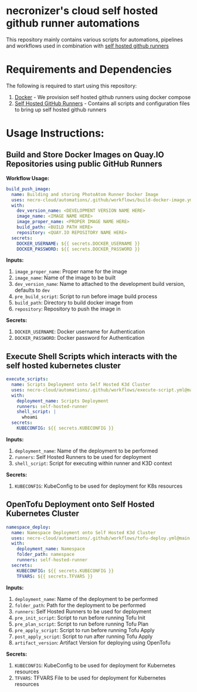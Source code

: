# necronizer's cloud self hosted github runner automations

This repository mainly contains various scripts for automations, pipelines and workflows used in combination with [self hosted github runners](https://github.com/necro-cloud/runners)

# Requirements and Dependencies

The following is required to start using this repository:

1. [Docker](https://www.docker.com/) - We provision self hosted github runners using docker compose
2. [Self Hosted GitHub Runners](https://github.com/necro-cloud/runners) - Contains all scripts and configuration files to bring up self hosted github runners

# Usage Instructions:

## Build and Store Docker Images on Quay.IO Repositories using public GitHub Runners

**Workflow Usage:**

```yaml
build_push_image:
  name: Building and storing PhotoAtom Runner Docker Image
  uses: necro-cloud/automations/.github/workflows/build-docker-image.yml@main
  with:
    dev_version_name: <DEVELOPMENT VERSION NAME HERE>
    image_name: <IMAGE NAME HERE>
    image_proper_name: <PROPER IMAGE NAME HERE>
    build_path: <BUILD PATH HERE>
    repository: <QUAY.IO REPOSITORY NAME HERE>
  secrets:
    DOCKER_USERNAME: ${{ secrets.DOCKER_USERNAME }}
    DOCKER_PASSWORD: ${{ secrets.DOCKER_PASSWORD }}
```

**Inputs:**
1. `image_proper_name`: Proper name for the image
2. `image_name`: Name of the image to be built
3. `dev_version_name`: Name to attached to the development build version, defaults to `dev`
4. `pre_build_script`: Script to run before image build process
5. `build_path`: Directory to build docker image from
6. `repository`: Repository to push the image in

**Secrets:**
1. `DOCKER_USERNAME`: Docker username for Authentication
2. `DOCKER_PASSWORD`: Docker password for Authentication

## Execute Shell Scripts which interacts with the self hosted kubernetes cluster

```yaml
execute_scripts:
  name: Scripts Deployment onto Self Hosted K3d Cluster
  uses: necro-cloud/automations/.github/workflows/execute-script.yml@main
  with:
    deployment_name: Scripts Deployment
    runners: self-hosted-runner
    shell_script: |
      whoami
  secrets:
    KUBECONFIG: ${{ secrets.KUBECONFIG }}
```

**Inputs:**
1. `deployment_name`: Name of the deployment to be performed
2. `runners`: Self Hosted Runners to be used for deployment
3. `shell_script`: Script for executing within runner and K3D context

**Secrets:**
1. `KUBECONFIG`: KubeConfig to be used for deployment for K8s resources

## OpenTofu Deployment onto Self Hosted Kubernetes Cluster

```yaml
namespace_deploy:
  name: Namespace Deployment onto Self Hosted K3d Cluster
  uses: necro-cloud/automations/.github/workflows/tofu-deploy.yml@main
  with:
    deployment_name: Namespace
    folder_path: namespace
    runners: self-hosted-runner
  secrets:
    KUBECONFIG: ${{ secrets.KUBECONFIG }}
    TFVARS: ${{ secrets.TFVARS }}
```

**Inputs:**
1. `deployment_name`: Name of the deployment to be performed
2. `folder_path`: Path for the deployment to be performed
3. `runners`: Self Hosted Runners to be used for deployment
4. `pre_init_script`: Script to run before running Tofu Init
5. `pre_plan_script`: Script to run before running Tofu Plan
6. `pre_apply_script`: Script to run before running Tofu Apply
7. `post_apply_script`: Script to run after running Tofu Apply
8. `artifact_version`: Artifact Version for deploying using OpenTofu

**Secrets:**
1. `KUBECONFIG`: KubeConfig to be used for deployment for Kubernetes resources
2. `TFVARS`: TFVARS File to be used for deployment for Kubernetes resources
